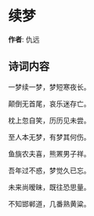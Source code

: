 # 续梦

**作者**: 仇远

## 诗词内容

一梦续一梦，梦短寒夜长。

颠倒无首尾，哀乐迷存亡。

枕上忽自笑，历历见未尝。

至人本无梦，有梦其何伤。

鱼旐农夫喜，熊罴男子祥。

吾年过不惑，梦觉久已忘。

未来尚暧昧，既往恐思量。

不知邯郸道，几番熟黄粱。


